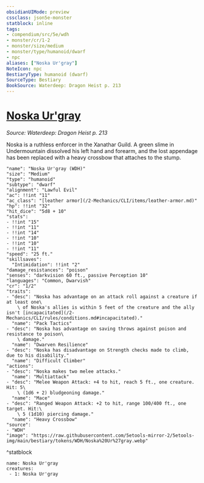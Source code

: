 ```yaml
---
obsidianUIMode: preview
cssclass: json5e-monster
statblock: inline
tags:
- compendium/src/5e/wdh
- monster/cr/1-2
- monster/size/medium
- monster/type/humanoid/dwarf
- npc
aliases: ["Noska Ur'gray"]
NoteIcon: npc
BestiaryType: humanoid (dwarf)
SourceType: Bestiary
BookSource: Waterdeep: Dragon Heist p. 213
---
```

# [Noska Ur'gray](2-Mechanics/CLI/bestiary/npc/noska-urgray-wdh.md)
*Source: Waterdeep: Dragon Heist p. 213*  

Noska is a ruthless enforcer in the Xanathar Guild. A green slime in Undermountain dissolved his left hand and forearm, and the lost appendage has been replaced with a heavy crossbow that attaches to the stump.

```statblock
"name": "Noska Ur'gray (WDH)"
"size": "Medium"
"type": "humanoid"
"subtype": "dwarf"
"alignment": "Lawful Evil"
"ac": !!int "11"
"ac_class": "[leather armor](/2-Mechanics/CLI/items/leather-armor.md)"
"hp": !!int "32"
"hit_dice": "5d8 + 10"
"stats":
- !!int "15"
- !!int "11"
- !!int "14"
- !!int "10"
- !!int "10"
- !!int "11"
"speed": "25 ft."
"skillsaves":
  "Intimidation": !!int "2"
"damage_resistances": "poison"
"senses": "darkvision 60 ft., passive Perception 10"
"languages": "Common, Dwarvish"
"cr": "1/2"
"traits":
- "desc": "Noska has advantage on an attack roll against a creature if at least one\
    \ of Noska's allies is within 5 feet of the creature and the ally isn't [incapacitated](/2-Mechanics/CLI/rules/conditions.md#incapacitated)."
  "name": "Pack Tactics"
- "desc": "Noska has advantage on saving throws against poison and resistance to poison\
    \ damage."
  "name": "Dwarven Resilience"
- "desc": "Noska has disadvantage on Strength checks made to climb, due to his disability."
  "name": "Difficult Climber"
"actions":
- "desc": "Noska makes two melee attacks."
  "name": "Multiattack"
- "desc": "Melee Weapon Attack: +4 to hit, reach 5 ft., one creature. Hit: 5\
    \ (1d6 + 2) bludgeoning damage."
  "name": "Mace"
- "desc": "Ranged Weapon Attack: +2 to hit, range 100/400 ft., one target. Hit:\
    \ 5 (1d10) piercing damage."
  "name": "Heavy Crossbow"
"source":
- "WDH"
"image": "https://raw.githubusercontent.com/5etools-mirror-2/5etools-img/main/bestiary/tokens/WDH/Noska%20Ur%27gray.webp"
```
^statblock

```encounter-table
name: Noska Ur'gray
creatures:
 - 1: Noska Ur'gray
```